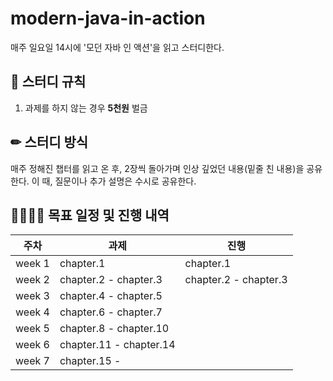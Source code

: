 # modern-java-in-action
매주 일요일 14시에 '모던 자바 인 액션'을 읽고 스터디한다.

## 🤝 스터디 규칙
1. 과제를 하지 않는 경우 **5천원** 벌금

## ✏ 스터디 방식
매주 정해진 챕터를 읽고 온 후, 
2장씩 돌아가며 인상 깊었던 내용(밑줄 친 내용)을 공유한다.
이 때, 질문이나 추가 설명은 수시로 공유한다.

## 👩‍💻👨‍💻 목표 일정 및 진행 내역

| 주차 | 과제 | 진행 |
|-----|------|------|
| week 1 | chapter.1 | chapter.1 |
| week 2 | chapter.2 - chapter.3  | chapter.2 - chapter.3 |
| week 3 | chapter.4 - chapter.5  |  |
| week 4 | chapter.6 - chapter.7  |  |
| week 5 | chapter.8 - chapter.10  |  |
| week 6 | chapter.11 - chapter.14  |  |
| week 7 | chapter.15 - |  |
